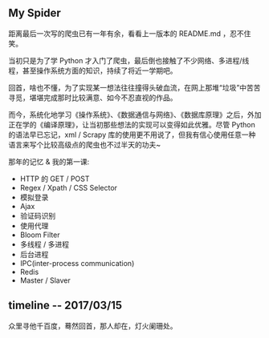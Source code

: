 ## My Spider

距离最后一次写的爬虫已有一年有余，看看上一版本的 README.md ，忍不住笑。

当初只是为了学 Python 才入门了爬虫，最后倒也接触了不少网络、多进程/线程，甚至操作系统方面的知识，持续了将近一学期吧。

回首，啥也不懂，为了实现某一想法往往撞得头破血流，在网上那堆“垃圾”中苦苦寻觅，堪堪完成那时比较满意、如今不忍直视的作品。

而今，系统化地学习《操作系统》、《数据通信与网络》、《数据库原理》之后，外加正在学的《编译原理》，让当初那些想法的实现可以变得如此优雅。尽管 Python 的语法早已忘记，xml / Scrapy 库的使用更不用说了，但我有信心使用任意一种语言来写个比较高级点的爬虫也不过半天的功夫~

那年的记忆 & 我的第一课:

* HTTP 的 GET / POST
* Regex / Xpath / CSS Selector
* 模拟登录
* Ajax
* 验证码识别
* 使用代理
* Bloom Filter
* 多线程 / 多进程
* 后台进程
* IPC(inter-process communication)
* Redis
* Master / Slaver


timeline -- 2017/03/15
---
众里寻他千百度，蓦然回首，那人却在，灯火阑珊处。
